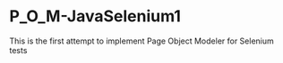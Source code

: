 # P_O_M-JavaSelenium1
This is the first attempt to implement Page Object Modeler for Selenium tests
